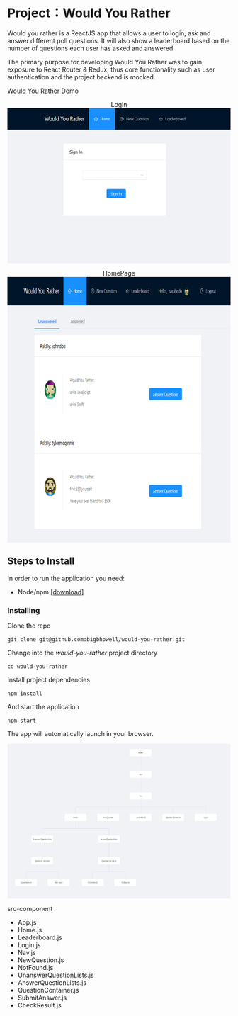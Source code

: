 # Project：Would You Rather

Would you rather is a ReactJS app that allows a user to login, ask and answer different poll questions. It will also show a leaderboard based on the number of questions each user has asked and answered.

The primary purpose for developing Would You Rather was to gain exposure to React Router & Redux, thus core functionality such as user authentication and the project backend is mocked.

[Would You Rather Demo](https://moonfallmaple.github.io/would-you-rather-demo/)


<div  align="center">
Login
<img src="./login.png" width = "900" height = "350" alt="图片名称" align=center /></b>

HomePage
<img src="./home.png" width = "1000" height = "600" alt="图片名称" align=center />
</div>


## Steps to Install
In order to run the application you need:
- Node/npm [[download]](https://nodejs.org/en/)

### Installing

Clone the repo

```
git clone git@github.com:bigbhowell/would-you-rather.git
```

Change into the *would-you-rather* project directory

```
cd would-you-rather
```

Install project dependencies

```
npm install
```

And start the application

```
npm start
```

The app will automatically launch in your browser.



<div  align="center">
<img src="./pic.png" width = "900" height = "350" alt="图片名称" align=center /></b>
</div>

src-component
- App.js
- Home.js
- Leaderboard.js
- Login.js
- Nav.js
- NewQuestion.js
- NotFound.js
- UnanswerQuestionLists.js
- AnswerQuestionLists.js
- QuestionContainer.js
- SubmitAnswer.js
- CheckResult.js